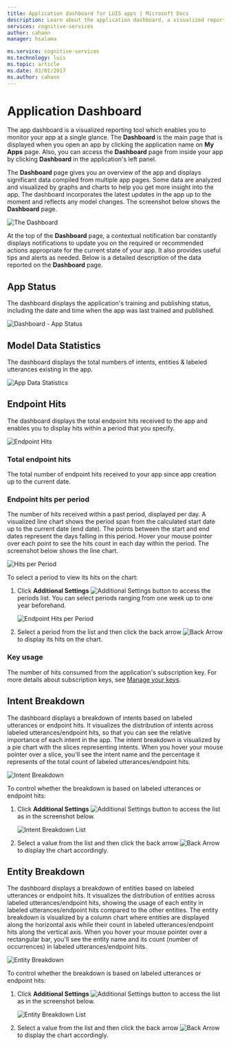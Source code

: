 ```yaml
---
title: Application dashboard for LUIS apps | Microsoft Docs
description: Learn about the application dashboard, a visualized reporting tool that enables you to monitor your apps at a single glance.
services: cognitive-services
author: cahann
manager: hsalama

ms.service: cognitive-services
ms.technology: luis
ms.topic: article
ms.date: 03/01/2017
ms.author: cahann
---
```


# Application Dashboard
The app dashboard is a visualized reporting tool which enables you to monitor your app at a single glance. The **Dashboard** is the main page that is displayed when you open an app by clicking the application name on **My Apps** page. Also, you can access the **Dashboard** page from inside your app by clicking **Dashboard** in the application's left panel. 

The **Dashboard** page gives you an overview of the app and displays significant data compiled from multiple app pages. Some data are analyzed and visualized by graphs and charts to help you get more insight into the app. The dashboard incorporates the latest updates in the app up to the moment and reflects any model changes. The screenshot below shows the **Dashboard** page.

![The Dashboard](./Images/Dashboard.JPG)

At the top of the **Dashboard** page, a contextual notification bar constantly displays notifications to update you on the required or recommended actions appropriate for the current state of your app. It also provides useful tips and alerts as needed. Below is a detailed description of the data reported on the **Dashboard** page.
 
  
## App Status
The dashboard displays the application's training and publishing status, including the date and time when the app was last trained and published.  

![Dashboard - App Status](./Images/Dashboard-AppStatus.JPG)

## Model Data Statistics
The dashboard displays the total numbers of intents, entities & labeled utterances existing in the app. 

![App Data Statistics](./Images/Dashboard-statistics.JPG)

## Endpoint Hits
The dashboard displays the total endpoint hits received to the app and enables you to display hits within a period that you specify.

![Endpoint Hits](./Images/Dashboard-endpointHits.JPG)
 
### Total endpoint hits
The total number of endpoint hits received to your app since app creation up to the current date.

### Endpoint hits per period
The number of hits received within a past period, displayed per day. A visualized line chart shows the period span from the calculated start date up to the current date (end date). The points between the start and end dates represent the days falling in this period. Hover your mouse pointer over each point to see the hits count in each day within the period. The screenshot below shows the line chart.
 
![Hits per Period](./Images/Dashboard-PeriodhitsChart.JPG)

To select a period to view its hits on the chart:
 
1. Click **Additional Settings** ![Additional Settings button](./Images/Dashboard-Settings-btn.JPG) to access the periods list. You can select periods ranging from one week up to one year beforehand. 

    ![Endpoint Hits per Period](./Images/Dashboard-hitsPerPeriod.JPG)

2. Select a period from the list and then click the back arrow ![Back Arrow](./Images/Dashboard-backArrow.JPG) to display its hits on the chart.

### Key usage
The number of hits consumed from the application's subscription key. For more details about subscription keys, see [Manage your keys](manage-keys.md). 
  
## Intent Breakdown
The dashboard displays a breakdown of intents based on labeled utterances or endpoint hits. It visualizes the distribution of intents across labeled utterances/endpoint hits, so that you can see the relative importance of each intent in the app. The intent breakdown is visualized by a pie chart with the slices representing intents. When you hover your mouse pointer over a slice, you'll see the intent name and the percentage it represents of the total count of labeled utterances/endpoint hits. 

![Intent Breakdown](./Images/Dashboard-IntentBreakdown.jpg)

To control whether the breakdown is based on labeled utterances or endpoint hits:

1. Click **Additional Settings** ![Additional Settings button](./Images/Dashboard-Settings-btn.JPG) to access the list as in the screenshot below.

    ![Intent Breakdown List](./Images/Dashboard-IntentBreakdownlist.jpg)
2. Select a value from the list and then click the back arrow ![Back Arrow](./Images/Dashboard-backArrow.JPG) to display the chart accordingly.

## Entity Breakdown
The dashboard displays a breakdown of entities based on labeled utterances or endpoint hits. It visualizes the distribution of entities across labeled utterances/endpoint hits, showing the usage of each entity in labeled utterances/endpoint hits compared to the other entities. The entity breakdown is visualized by a column chart where entities are displayed along the horizontal axis while their count in labeled utterances/endpoint hits along the vertical axis. When you hover your mouse pointer over a rectangular bar, you'll see the entity name and its count (number of occurrences) in labeled utterances/endpoint hits. 

![Entity Breakdown](./Images/Dashboard-EntityBreakdown.jpg)

To control whether the breakdown is based on labeled utterances or endpoint hits:

1. Click **Additional Settings** ![Additional Settings button](./Images/Dashboard-Settings-btn.JPG) to access the list as in the screenshot below.

    ![Entity Breakdown List](./Images/Dashboard-EntityBreakdownlist.jpg)
2. Select a value from the list and then click the back arrow ![Back Arrow](./Images/Dashboard-backArrow.JPG) to display the chart accordingly.

